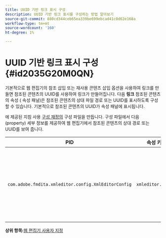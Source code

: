 ```yaml
---
title: UUID 기반 링크 표시 구성
description: UUID 기반 링크 표시를 구성하는 방법 알아보기
source-git-commit: 880cd344ceb65ea339be699ebcad41c0d62e168a
workflow-type: tm+mt
source-wordcount: '160'
ht-degree: 1%

---
```


# UUID 기반 링크 표시 구성 {#id2035G20M0QN}

기본적으로 웹 편집기의 참조 삽입 또는 재사용 콘텐츠 삽입 옵션을 사용하여 링크를 만들면 참조된 콘텐츠의 UUID를 사용하여 링크가 만들어집니다. 다음 **링크** 참조된 콘텐츠의 속성 \( 속성 패널\)은 참조된 콘텐츠의 상대 파일 경로 또는 UUID를 표시하도록 구성할 수 있습니다. 기본적으로 참조된 콘텐츠의 UUID가 속성 패널에 표시됩니다.

에 제공된 지침 사용 [구성 재정의](download-install-additional-config-override.md#) 구성 파일을 만듭니다. 구성 파일에서 다음 \(property\) 세부 정보를 제공하여 웹 편집기에서 참조된 콘텐츠의 상대 경로 또는 UUID를 보여 줍니다.

| PID | 속성 키 | 속성 값 |
|---|------------|--------------|
| `com.adobe.fmdita.xmleditor.config.XmlEditorConfig` | `xmleditor.uuid` | 부울 \(true/false\). 연결된 콘텐츠의 상대 경로를 표시하려면 이 속성을 false로 설정하십시오. <br> **기본값**: true |

**상위 항목:**[&#x200B;웹 편집기 사용자 지정](conf-web-editor.md)
